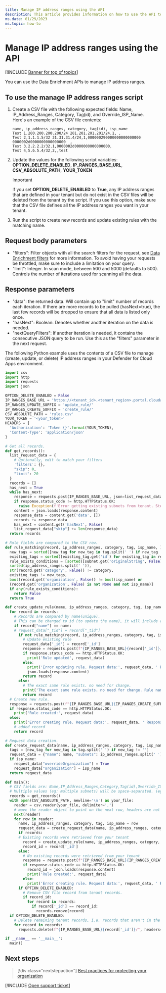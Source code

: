 ```yaml
---
title: Manage IP address ranges using the API
description: This article provides information on how to use the API to manage IP address ranges in Defender for Cloud Apps.
ms.date: 01/29/2023
ms.topic: how-to
---
```

# Manage IP address ranges using the API

[!INCLUDE [Banner for top of topics](includes/banner.md)]

You can use the Data Enrichment APIs to manage IP address ranges.

## To use the manage IP address ranges script

1. Create a CSV file with the following expected fields: Name, IP_Address_Ranges, Category, Tag(id), and Override_ISP_Name.  
Here's an example of the CSV file contents:

    ```csv
    name, ip_address_ranges, category, tag(id), isp_name
    Test 1,200.200.200.200/24 201.201.201.201/24,1, ,
    Test 2,1.1.1.5/32 31.31.31.4/24,1,000000290000000000000000 0000002d0000000000000000  ,
    Test 3,2.2.2.2/32,1,0000002d0000000000000000,
    Test 4,5.6.5.4/32,2,,test
    ```

1. Update the values for the following script variables: **OPTION_DELETE_ENABLED**, **IP_RANGES_BASE_URL**, **CSV_ABSOLUTE_PATH**, **YOUR_TOKEN**

    > [!IMPORTANT]
    > If you set **OPTION_DELETE_ENABLED** to **True**, any IP address ranges that are defined in your tenant but do not exist in the CSV files will be deleted from the tenant by the script. If you use this option, make sure that the CSV file defines all the IP address ranges you want in your tenant.

1. Run the script to create new records and update existing rules with the matching name.

## Request body parameters

- "filters": Filter objects with all the search filters for the request, see [Data Enrichment filters](api-data-enrichment.md#filters) for more information. To avoid having your requests be throttled, make sure to include a limitation on your query.
- "limit": Integer. In scan mode, between 500 and 5000 (defaults to 500). Controls the number of iterations used for scanning all the data.

## Response parameters

- "data": the returned data. Will contain up to "limit" number of records each iteration. If there are more records to be pulled (hasNext=true), the last few records will be dropped to ensure that all data is listed only once.
- "hasNext": Boolean. Denotes whether another iteration on the data is needed.
- "nextQueryFilters": If another iteration is needed, it contains the consecutive JSON query to be run. Use this as the "filters" parameter in the next request.

The following Python example uses the contents of a CSV file to manage (create, update, or delete) IP address ranges in your Defender for Cloud Apps environment.

```python
import csv
import http
import requests
import json
 
OPTION_DELETE_ENABLED = False
IP_RANGES_BASE_URL = 'https://<tenant_id>.<tenant_region>.portal.cloudappsecurity.com/api/v1/subnet/'
IP_RANGES_UPDATE_SUFFIX = 'update_rule/'
IP_RANGES_CREATE_SUFFIX = 'create_rule/'
CSV_ABSOLUTE_PATH = 'rules.csv'
YOUR_TOKEN = '<your_token>'
HEADERS = {
  'Authorization': 'Token {}'.format(YOUR_TOKEN),
  'Content-Type': 'application/json'
}
 
# Get all records.
def get_records():
  list_request_data = {
    # Optionally, edit to match your filters
    'filters': {},
    "skip": 0,
    "limit": 20
  }
  records = []
  has_next = True
  while has_next:
    response = requests.post(IP_RANGES_BASE_URL, json=list_request_data, headers=HEADERS)
    if response.status_code != http.HTTPStatus.OK:
      raise Exception(f'Error getting existing subnets from tenant. Stopping script run. Error: {response.content}')
    content = json.loads(response.content)
    response_data = content.get('data', [])
    records += response_data
    has_next = content.get('hasNext', False)
    list_request_data["skip"] += len(response_data)
  return records
 
# Rule fields are compared to the CSV row.
def rule_matching(record, ip_address_ranges, category, tag, isp_name, ):
  new_tags = sorted([new_tag for new_tag in tag.split(' ') if new_tag != ''])
  existing_tags = sorted([existing_tag.get('id') for existing_tag in record.get('tags', [])])
  rule_exists_conditions = [sorted([subnet.get('originalString', False) for subnet in record.get('subnets', [])]) !=
  sorted(ip_address_ranges.split(' ')),
  str(record.get('category', False)) != category,
  existing_tags != new_tags,
  bool(record.get('organization', False)) != bool(isp_name) or
  (record.get('organization', False) is not None and not isp_name)]
  if any(rule_exists_conditions):
    return False
  return True
 
def create_update_rule(name, ip_address_ranges, category, tag, isp_name, records, request_data):
  for record in records:
    # Records are compared by name(unique).
    # This can be changed to id (to update the name), it will include adding id to the CSV and changing row shape.
    if record["name"] == name:
    # request_data["_tid"] = record["_tid"]
      if not rule_matching(record, ip_address_ranges, category, tag, isp_name):
        # Update existing rule
        request_data['_id'] = record['_id']
        response = requests.post(f"{IP_RANGES_BASE_URL}{record['_id']}/{IP_RANGES_UPDATE_SUFFIX}", json=request_data, headers=HEADERS)
        if response.status_code == http.HTTPStatus.OK:
          print('Rule updated', request_data)
        else:
          print('Error updating rule. Request data:', request_data, ' Response:', response.content)
          json.loads(response.content)
        return record
      else:
        # The exact same rule exists. no need for change.
        print('The exact same rule exists. no need for change. Rule name: ', name)
        return record
  # Create new rule.
  response = requests.post(f"{IP_RANGES_BASE_URL}{IP_RANGES_CREATE_SUFFIX}", json=request_data, headers=HEADERS)
  if response.status_code == http.HTTPStatus.OK:
    print('Rule created:', request_data)
  else:
    print('Error creating rule. Request data:', request_data, ' Response:', response.content)
    # added record
    return record
 
# Request data creation.
def create_request_data(name, ip_address_ranges, category, tag, isp_name):
  tags = [new_tag for new_tag in tag.split(' ') if new_tag != '']
  request_data = {"name": name, "subnets": ip_address_ranges.split(' '), "category": category, "tags": tags}
  if isp_name:
    request_data["overrideOrganization"] = True
    request_data["organization"] = isp_name
  return request_data
 
def main():
  # CSV fields are: Name,IP_Address_Ranges,Category,Tag(id),Override_ISP_Name
  # Multiple values (eg: multiple subnets) will be space-separated. (eg: value1 value2)
  records = get_records()
  with open(CSV_ABSOLUTE_PATH, newline='\n') as your_file:
    reader = csv.reader(your_file, delimiter=',')
    # move the reader object to point on the next row, headers are not needed
    next(reader)
    for row in reader:
      name, ip_address_ranges, category, tag, isp_name = row
      request_data = create_request_data(name, ip_address_ranges, category, tag, isp_name)
      if records:
      # Existing records were retrieved from your tenant
        record = create_update_rule(name, ip_address_ranges, category, tag, isp_name, records, request_data)
        record_id = record['_id']
      else:
        # No existing records were retrieved from your tenant
        response = requests.post(f"{IP_RANGES_BASE_URL}{IP_RANGES_CREATE_SUFFIX}", json=request_data, headers=HEADERS)
        if response.status_code == http.HTTPStatus.OK:
          record_id = json.loads(response.content)
          print('Rule created:', request_data)
        else:
          print('Error creating rule. Request data:', request_data, ' Response:', response.content)
      if OPTION_DELETE_ENABLED:
        # Remove CSV file record from tenant records.
        if record_id:
          for record in records:
            if record['_id'] == record_id:
              records.remove(record)
  if OPTION_DELETE_ENABLED:
    # Delete remaining tenant records, i.e. records that aren't in the CSV file.
    for record in records:
      requests.delete(f"{IP_RANGES_BASE_URL}{record['_id']}/", headers=HEADERS)
 
if __name__ == '__main__':
  main()
```

## Next steps

> [!div class="nextstepaction"]
> [Best practices for protecting your organization](best-practices.md)

[!INCLUDE [Open support ticket](includes/support.md)]
